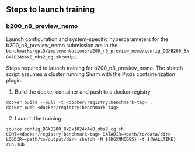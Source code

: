 ## Steps to launch training

### b200_n8_preview_nemo

Launch configuration and system-specific hyperparameters for the
b200_n8_preview_nemo submission are in the
`benchmarks/gpt3/implementations/b200_n8_preview_nemo/config_DGXB200_8x8x1024x4x8_mbs2_cg.sh` script.

Steps required to launch training for b200_n8_preview_nemo.  The sbatch
script assumes a cluster running Slurm with the Pyxis containerization plugin.

1. Build the docker container and push to a docker registry

```
docker build --pull -t <docker/registry:benchmark-tag> .
docker push <docker/registry:benchmark-tag>
```

2. Launch the training
```
source config_DGXB200_8x8x1024x4x8_mbs2_cg.sh
CONT=<docker/registry:benchmark-tag> DATADIR=<path/to/data/dir> LOGDIR=<path/to/output/dir> sbatch -N ${DGXNNODES} -t ${WALLTIME} run.sub
```
